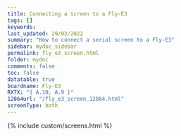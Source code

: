 ```yaml
---
title: Connecting a screen to a Fly-E3
tags: []
keywords: 
last_updated: 29/03/2022
summary: "How to connect a serial screen to a Fly-E3"
sidebar: mydoc_sidebar
permalink: fly_e3_screen.html
folder: mydoc
comments: false
toc: false
datatable: true
boardname: Fly-E3
RXTX: "{ A.10, A.9 }"
12864url: "/fly_e3_screen_12864.html"
screenType: both
---
```


{% include custom/screens.html %}